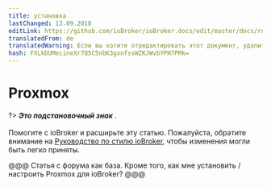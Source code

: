 ```yaml
---
title: установка
lastChanged: 13.09.2018
editLink: https://github.com/ioBroker/ioBroker.docs/edit/master/docs/ru/install/proxmox.md
translatedFrom: de
translatedWarning: Если вы хотите отредактировать этот документ, удалите поле «translationFrom», в противном случае этот документ будет снова автоматически переведен
hash: FXLkDUMecineXr7Q5C5nbK3gxnfssWZKJWvbYPH7PMk=
---
```

# Proxmox
?> ***Это подстановочный знак*** . <br><br> Помогите с ioBroker и расширьте эту статью. Пожалуйста, обратите внимание на [Руководство по стилю ioBroker](community/styleguidedoc), чтобы изменения могли быть легко приняты.

@@@ Статья с форума как база. Кроме того, как мне установить / настроить Proxmox для ioBroker? @@@